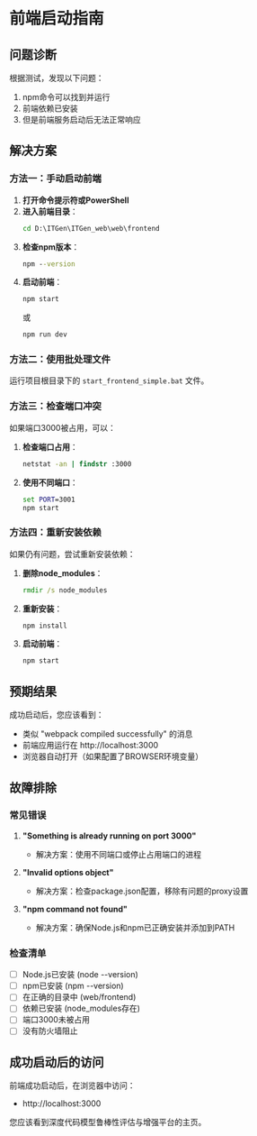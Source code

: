 # 前端启动指南

## 问题诊断

根据测试，发现以下问题：
1. npm命令可以找到并运行
2. 前端依赖已安装
3. 但是前端服务启动后无法正常响应

## 解决方案

### 方法一：手动启动前端

1. **打开命令提示符或PowerShell**
2. **进入前端目录**：
   ```cmd
   cd D:\ITGen\ITGen_web\web\frontend
   ```
3. **检查npm版本**：
   ```cmd
   npm --version
   ```
4. **启动前端**：
   ```cmd
   npm start
   ```
   或
   ```cmd
   npm run dev
   ```

### 方法二：使用批处理文件

运行项目根目录下的 `start_frontend_simple.bat` 文件。

### 方法三：检查端口冲突

如果端口3000被占用，可以：

1. **检查端口占用**：
   ```cmd
   netstat -an | findstr :3000
   ```

2. **使用不同端口**：
   ```cmd
   set PORT=3001
   npm start
   ```

### 方法四：重新安装依赖

如果仍有问题，尝试重新安装依赖：

1. **删除node_modules**：
   ```cmd
   rmdir /s node_modules
   ```

2. **重新安装**：
   ```cmd
   npm install
   ```

3. **启动前端**：
   ```cmd
   npm start
   ```

## 预期结果

成功启动后，您应该看到：
- 类似 "webpack compiled successfully" 的消息
- 前端应用运行在 http://localhost:3000
- 浏览器自动打开（如果配置了BROWSER环境变量）

## 故障排除

### 常见错误

1. **"Something is already running on port 3000"**
   - 解决方案：使用不同端口或停止占用端口的进程

2. **"Invalid options object"**
   - 解决方案：检查package.json配置，移除有问题的proxy设置

3. **"npm command not found"**
   - 解决方案：确保Node.js和npm已正确安装并添加到PATH

### 检查清单

- [ ] Node.js已安装 (node --version)
- [ ] npm已安装 (npm --version)
- [ ] 在正确的目录中 (web/frontend)
- [ ] 依赖已安装 (node_modules存在)
- [ ] 端口3000未被占用
- [ ] 没有防火墙阻止

## 成功启动后的访问

前端成功启动后，在浏览器中访问：
- http://localhost:3000

您应该看到深度代码模型鲁棒性评估与增强平台的主页。
